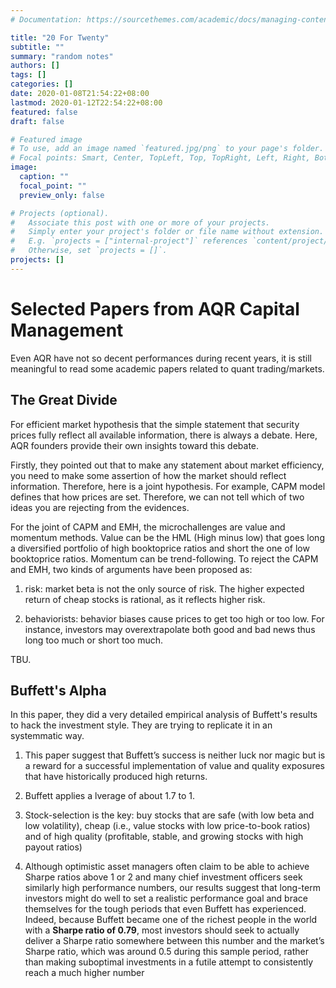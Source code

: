 ```yaml
---
# Documentation: https://sourcethemes.com/academic/docs/managing-content/

title: "20 For Twenty"
subtitle: ""
summary: "random notes"
authors: []
tags: []
categories: []
date: 2020-01-08T21:54:22+08:00
lastmod: 2020-01-12T22:54:22+08:00
featured: false
draft: false

# Featured image
# To use, add an image named `featured.jpg/png` to your page's folder.
# Focal points: Smart, Center, TopLeft, Top, TopRight, Left, Right, BottomLeft, Bottom, BottomRight.
image:
  caption: ""
  focal_point: ""
  preview_only: false

# Projects (optional).
#   Associate this post with one or more of your projects.
#   Simply enter your project's folder or file name without extension.
#   E.g. `projects = ["internal-project"]` references `content/project/deep-learning/index.md`.
#   Otherwise, set `projects = []`.
projects: []
---
```


# Selected Papers from AQR Capital Management

Even AQR have not so decent performances during recent years, it is still meaningful to read some academic papers related to quant trading/markets.


## The Great Divide 

For efficient market hypothesis that the simple statement that security prices fully reflect all available information, there is always a debate. Here, AQR founders provide their own insights toward this debate. 

Firstly, they pointed out that to make any statement about market efficiency, you need to make some assertion of how the market should reflect information. Therefore, here is a joint hypothesis. For example, CAPM model defines that how prices are set. Therefore, we can not tell which of two ideas you are rejecting from the evidences. 

For the joint of CAPM and EMH, the microchallenges are value and momentum methods. Value can be the HML (High minus low) that goes long a diversified portfolio of high booktoprice ratios and short the one of low booktoprice ratios. Momentum can be trend-following. To reject the CAPM and EMH, two kinds of arguments have been proposed as:

1. risk: market beta is not the only source of risk. The higher expected return of cheap stocks is rational, as it reflects higher risk.

2. behaviorists: behavior biases cause prices to get too high or too low. For instance, investors may overextrapolate both good and bad news thus long too much or short too much.

TBU.

## Buffett's Alpha

In this paper, they did a very detailed empirical analysis of Buffett's results to hack the investment style. They are trying to replicate it in an systemmatic way. 
 
1. This paper suggest that Buffett’s success is neither luck nor magic but is a reward for a successful implementation of value and quality exposures that have historically produced high returns. 

2. Buffett applies a lverage of about 1.7 to 1.

3. Stock-selection is the key: buy stocks that are safe (with low beta and low volatility), cheap (i.e., value stocks with low price-to-book ratios) and of high quality (profitable, stable, and growing stocks with high payout ratios)

4. Although optimistic asset managers often claim to be able to achieve Sharpe ratios above 1 or
2 and many chief investment officers seek similarly high performance numbers, our results
suggest that long-term investors might do well to set a realistic performance goal and brace
themselves for the tough periods that even Buffett has experienced. Indeed, because Buffett became one of the richest people in the world with a **Sharpe ratio of 0.79**, most investors should seek to actually deliver a Sharpe ratio somewhere between this number and the
market’s Sharpe ratio, which was around 0.5 during this sample period, rather than making
suboptimal investments in a futile attempt to consistently reach a much higher number


